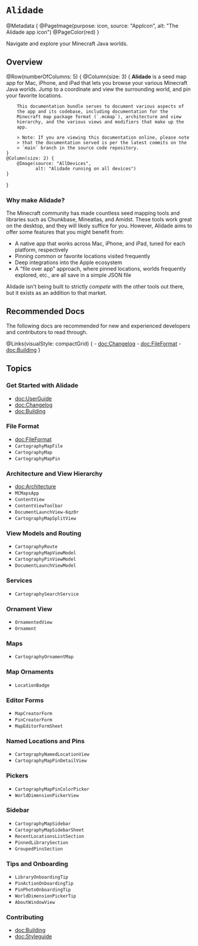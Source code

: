 # ``Alidade``

@Metadata {
    @PageImage(purpose: icon, source: "AppIcon", alt: "The Alidade app icon")
    @PageColor(red)
}

Navigate and explore your Minecraft Java worlds.

## Overview

@Row(numberOfColumns: 5) {
    @Column(size: 3) {
        **Alidade** is a seed map app for Mac, iPhone, and iPad that lets
        you browse your various Minecraft Java worlds. Jump to a
        coordinate and view the surrounding world, and pin your favorite
        locations.

        This documentation bundle serves to document various aspects of
        the app and its codebase, including documentation for the
        Minecraft map package format (`.mcmap`), architecture and view
        hierarchy, and the various views and modifiers that make up the
        app.
        
        > Note: If you are viewing this documentation online, please note
        > that the documentation served is per the latest commits on the
        > `main` branch in the source code repository.
    }
    @Column(size: 2) {
        @Image(source: "AllDevices",
               alt: "Alidade running on all devices")
    }
}

### Why make Alidade?

The Minecraft community has made countless seed mapping tools and
libraries such as Chunkbase, Mineatlas, and Amidst. These tools work
great on the desktop, and they will likely suffice for you. However,
Alidade aims to offer some features that you might benefit from:

- A native app that works across Mac, iPhone, and iPad, tuned for each
  platform, respectively
- Pinning common or favorite locations visited frequently
- Deep integrations into the Apple ecosystem
- A "file over app" approach, where pinned locations, worlds frequently
  explored, etc., are all save in a simple JSON file
  
Alidade isn't being built to strictly _compete_ with the other tools
out there, but it exists as an addition to that market.

## Recommended Docs

The following docs are recommended for new and experienced developers and
contributors to read through.

@Links(visualStyle: compactGrid) {
    - <doc:Changelog>
    - <doc:FileFormat>
    - <doc:Building>
}

## Topics

### Get Started with Alidade

- <doc:UserGuide>
- <doc:Changelog>
- <doc:Building>

### File Format

- <doc:FileFormat>
- ``CartographyMapFile``
- ``CartographyMap``
- ``CartographyMapPin``

### Architecture and View Hierarchy

- <doc:Architecture>
- ``MCMapsApp``
- ``ContentView``
- ``ContentViewToolbar``
- ``DocumentLaunchView-6qz0r``
- ``CartographyMapSplitView``

### View Models and Routing

- ``CartographyRoute``
- ``CartographyMapViewModel``
- ``CartographyPinViewModel``
- ``DocumentLaunchViewModel``

### Services

- ``CartographySearchService``

### Ornament View

- ``OrnamentedView``
- ``Ornament``

### Maps

- ``CartographyOrnamentMap``

### Map Ornaments

- ``LocationBadge``

### Editor Forms

- ``MapCreatorForm``
- ``PinCreatorForm``
- ``MapEditorFormSheet``

### Named Locations and Pins

- ``CartographyNamedLocationView``
- ``CartographyMapPinDetailView``

### Pickers

- ``CartographyMapPinColorPicker``
- ``WorldDimensionPickerView``

### Sidebar

- ``CartographyMapSidebar``
- ``CartographyMapSidebarSheet``
- ``RecentLocationsListSection``
- ``PinnedLibrarySection``
- ``GroupedPinsSection``

### Tips and Onboarding

- ``LibraryOnboardingTip``
- ``PinActionOnboardingTip``
- ``PinPhotoOnboardingTip``
- ``WorldDimensionPickerTip``
- ``AboutWindowView``

### Contributing

- <doc:Building>
- <doc:Styleguide>
